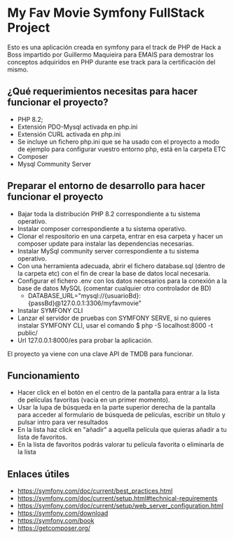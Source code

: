 My Fav Movie Symfony FullStack Project
======================================

Esto es una aplicación creada en symfony para el track de PHP de Hack a Boss impartido por Guillermo Maquieira para EMAIS para demostrar los conceptos adquiridos en PHP durante ese track para la certificación del mismo.

¿Qué requerimientos necesitas para hacer funcionar el proyecto?
---------------------------------------------------------------

  * PHP 8.2;
  * Extensión PDO-Mysql activada en php.ini
  * Extensión CURL activada en php.ini
  * Se incluye un fichero php.ini que se ha usado con el proyecto a modo de ejemplo para configurar vuestro entorno php, está en la carpeta ETC
  * Composer
  * Mysql Community Server

Preparar el entorno de desarrollo para hacer funcionar el proyecto
------------------------------------------------------------------

* Bajar toda la distribución PHP 8.2 correspondiente a tu sistema operativo.
* Instalar composer correspondiente a tu sistema operativo.
* Clonar el respositorio en una carpeta, entrar en esa carpeta y hacer un composer update para instalar las dependencias necesarias.
* Instalar MySql community server correspondiente a tu sistema operativo.
* Con una herramienta adecuada, abrir el fichero database.sql (dentro de la carpeta etc) con el fin de crear la base de datos local necesaria.
* Configurar el fichero .env con los datos necesarios para la conexión a la base de datos MySQL (comentar cualquier otro controlador de BD)
    * DATABASE_URL="mysql://{usuarioBd}:{passBd}@127.0.0.1:3306/myfavmovie"
* Instalar SYMFONY CLI 
* Lanzar el servidor de pruebas con SYMFONY SERVE, si no quieres instalar SYMFONY CLI, usar el comando $ php -S localhost:8000 -t public/
* Url 127.0.0.1:8000/es para probar la aplicación.

El proyecto ya viene con una clave API de TMDB para funcionar.

Funcionamiento
--------------
* Hacer click en el botón en el centro de la pantalla para entrar a la lista de películas favoritas (vacía en un primer momento).
* Usar la lupa de búsqueda en la parte superior derecha de la pantalla para acceder al formulario de búsqueda de películas, escribir un título y pulsar intro para ver resultados
* En la lista haz click en "añadir" a aquella película que quieras añadir a tu lista de favoritos.
* En la lista de favoritos podrás valorar tu película favorita o eliminarla de la lista

Enlaces útiles
--------------
* https://symfony.com/doc/current/best_practices.html
* https://symfony.com/doc/current/setup.html#technical-requirements
* https://symfony.com/doc/current/setup/web_server_configuration.html
* https://symfony.com/download
* https://symfony.com/book
* https://getcomposer.org/
